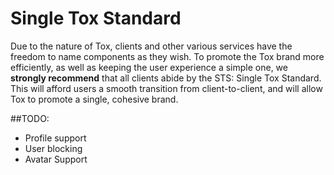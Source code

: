 Single Tox Standard
===

Due to the nature of Tox, clients and other various services have the freedom to name components as they wish. To promote the Tox brand more efficiently, as well as keeping the user experience a simple one, we **strongly recommend** that all clients abide by the STS: Single Tox Standard. This will afford users a smooth transition from client-to-client, and will allow Tox to promote a single, cohesive brand.


##TODO:
- Profile support
- User blocking
- Avatar Support
